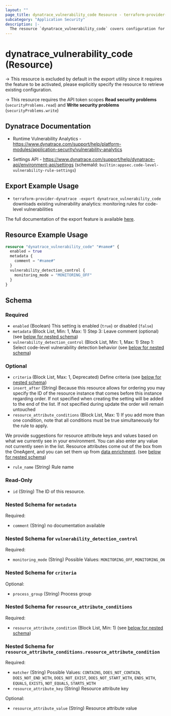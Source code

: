 ```yaml
---
layout: ""
page_title: dynatrace_vulnerability_code Resource - terraform-provider-dynatrace"
subcategory: "Application Security"
description: |-
  The resource `dynatrace_vulnerability_code` covers configuration for vulnerability analytics: monitoring rules for code-level vulnerabilities
---
```


# dynatrace_vulnerability_code (Resource)

-> This resource is excluded by default in the export utility since it requires the feature to be activated, please explicitly specify the resource to retrieve existing configuration.

-> This resource requires the API token scopes **Read security problems** (`securityProblems.read`) and **Write security problems** (`securityProblems.write`)

## Dynatrace Documentation

- Runtime Vulnerability Analytics - https://www.dynatrace.com/support/help/platform-modules/application-security/vulnerability-analytics

- Settings API - https://www.dynatrace.com/support/help/dynatrace-api/environment-api/settings (schemaId: `builtin:appsec.code-level-vulnerability-rule-settings`)

## Export Example Usage

- `terraform-provider-dynatrace -export dynatrace_vulnerability_code` downloads existing vulnerability analytics: monitoring rules for code-level vulnerabilities

The full documentation of the export feature is available [here](https://dt-url.net/h203qmc).

## Resource Example Usage

```terraform
resource "dynatrace_vulnerability_code" "#name#" {
  enabled = true
  metadata {
    comment = "#name#"
  }
  vulnerability_detection_control {
    monitoring_mode = "MONITORING_OFF"
  }
}
```

<!-- schema generated by tfplugindocs -->
## Schema

### Required

- `enabled` (Boolean) This setting is enabled (`true`) or disabled (`false`)
- `metadata` (Block List, Min: 1, Max: 1) Step 3: Leave comment (optional) (see [below for nested schema](#nestedblock--metadata))
- `vulnerability_detection_control` (Block List, Min: 1, Max: 1) Step 1: Select code-level vulnerability detection behavior (see [below for nested schema](#nestedblock--vulnerability_detection_control))

### Optional

- `criteria` (Block List, Max: 1, Deprecated) Define criteria (see [below for nested schema](#nestedblock--criteria))
- `insert_after` (String) Because this resource allows for ordering you may specify the ID of the resource instance that comes before this instance regarding order. If not specified when creating the setting will be added to the end of the list. If not specified during update the order will remain untouched
- `resource_attribute_conditions` (Block List, Max: 1) If you add more than one condition, note that all conditions must be true simultaneously for the rule to apply.

We provide suggestions for resource attribute keys and values based on what we currently see in your environment. You can also enter any value not currently seen in the list. Resource attributes come out of the box from the OneAgent, and you can set them up from [data enrichment](https://docs.dynatrace.com/docs/extend-dynatrace/extend-data). (see [below for nested schema](#nestedblock--resource_attribute_conditions))
- `rule_name` (String) Rule name

### Read-Only

- `id` (String) The ID of this resource.

<a id="nestedblock--metadata"></a>
### Nested Schema for `metadata`

Required:

- `comment` (String) no documentation available


<a id="nestedblock--vulnerability_detection_control"></a>
### Nested Schema for `vulnerability_detection_control`

Required:

- `monitoring_mode` (String) Possible Values: `MONITORING_OFF`, `MONITORING_ON`


<a id="nestedblock--criteria"></a>
### Nested Schema for `criteria`

Optional:

- `process_group` (String) Process group


<a id="nestedblock--resource_attribute_conditions"></a>
### Nested Schema for `resource_attribute_conditions`

Required:

- `resource_attribute_condition` (Block List, Min: 1) (see [below for nested schema](#nestedblock--resource_attribute_conditions--resource_attribute_condition))

<a id="nestedblock--resource_attribute_conditions--resource_attribute_condition"></a>
### Nested Schema for `resource_attribute_conditions.resource_attribute_condition`

Required:

- `matcher` (String) Possible Values: `CONTAINS`, `DOES_NOT_CONTAIN`, `DOES_NOT_END_WITH`, `DOES_NOT_EXIST`, `DOES_NOT_START_WITH`, `ENDS_WITH`, `EQUALS`, `EXISTS`, `NOT_EQUALS`, `STARTS_WITH`
- `resource_attribute_key` (String) Resource attribute key

Optional:

- `resource_attribute_value` (String) Resource attribute value
 